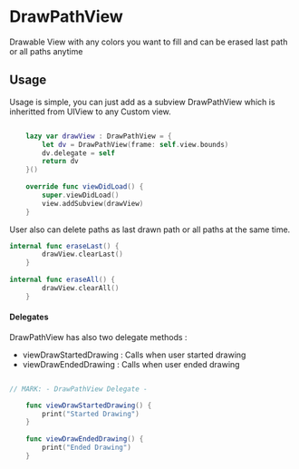 # DrawPathView
Drawable View with any colors you want to fill and can be erased last path or all paths anytime

## Usage

Usage is simple, you can just add as a subview DrawPathView which is inheritted from UIView to any Custom view.

```swift

    lazy var drawView : DrawPathView = {
        let dv = DrawPathView(frame: self.view.bounds)
        dv.delegate = self
        return dv
    }()
    
    override func viewDidLoad() {
        super.viewDidLoad()
        view.addSubview(drawView)
    }
```

User also can delete paths as last drawn path or all paths at the same time.

```swift
internal func eraseLast() {
        drawView.clearLast()
    } 
    
internal func eraseAll() {
		drawView.clearAll()
	}
```
#### Delegates

DrawPathView has also two delegate methods :

- viewDrawStartedDrawing 	: Calls when user started drawing
- viewDrawEndedDrawing 		: Calls when user ended drawing


```swift

// MARK: - DrawPathView Delegate -

    func viewDrawStartedDrawing() {
        print("Started Drawing")
    }
    
    func viewDrawEndedDrawing() {
        print("Ended Drawing")
    }

```